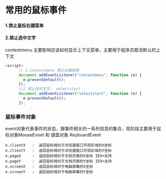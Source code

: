 # 常用的鼠标事件

#### 1.禁止鼠标右键菜单

#### 2.禁止选中文字

contextmenu 主要影响应该如何显示上下文菜单，主要用于程序员取消默认的上下文

~~~js
<script>
      // 1.contextmenu 禁止右键菜单
      document.addEventListener("contextmenu", function (e) {
        e.preventDefault();
      });
      //2.禁止选中文字， selectstart
      document.addEventListener("selectstart", function (e) {
        e.preventDefault();
      });
~~~



### 鼠标事件对象

event对象代表事件的状态，跟事件相关的一系列信息的集合，现阶段主要用于鼠标对象MouseEvnet 和 键盘对象 KeyboardEvent



~~~
e.clientX   :  返回鼠标相对于浏览器窗口可视区域的X坐标
e.clientY   :  返回鼠标相对于浏览器窗口可视区域的Y坐标
e.pageX     :  返回鼠标相对于文档页面的X坐标 IE9+支持
e.pageY     :  返回鼠标相对于文档页面的Y坐标 IE9+支持
e.screenX   :  返回鼠标相对于电脑屏幕的X坐标
e.screenY   :  返回鼠标相对于电脑屏幕的Y坐标
~~~

